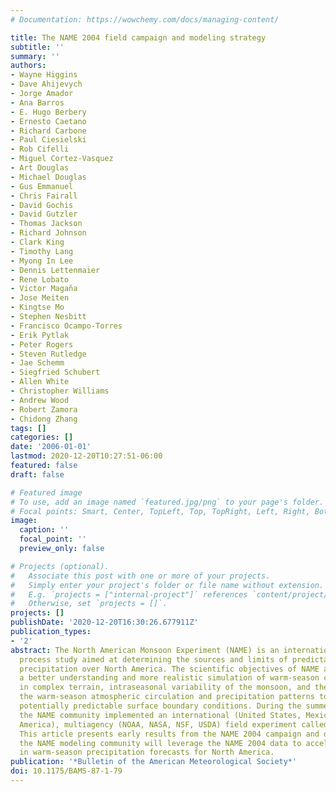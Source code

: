 ```yaml
---
# Documentation: https://wowchemy.com/docs/managing-content/

title: The NAME 2004 field campaign and modeling strategy
subtitle: ''
summary: ''
authors:
- Wayne Higgins
- Dave Ahijevych
- Jorge Amador
- Ana Barros
- E. Hugo Berbery
- Ernesto Caetano
- Richard Carbone
- Paul Ciesielski
- Rob Cifelli
- Miguel Cortez-Vasquez
- Art Douglas
- Michael Douglas
- Gus Emmanuel
- Chris Fairall
- David Gochis
- David Gutzler
- Thomas Jackson
- Richard Johnson
- Clark King
- Timothy Lang
- Myong In Lee
- Dennis Lettenmaier
- Rene Lobato
- Victor Magaña
- Jose Meiten
- Kingtse Mo
- Stephen Nesbitt
- Francisco Ocampo-Torres
- Erik Pytlak
- Peter Rogers
- Steven Rutledge
- Jae Schemm
- Siegfried Schubert
- Allen White
- Christopher Williams
- Andrew Wood
- Robert Zamora
- Chidong Zhang
tags: []
categories: []
date: '2006-01-01'
lastmod: 2020-12-20T10:27:51-06:00
featured: false
draft: false

# Featured image
# To use, add an image named `featured.jpg/png` to your page's folder.
# Focal points: Smart, Center, TopLeft, Top, TopRight, Left, Right, BottomLeft, Bottom, BottomRight.
image:
  caption: ''
  focal_point: ''
  preview_only: false

# Projects (optional).
#   Associate this post with one or more of your projects.
#   Simply enter your project's folder or file name without extension.
#   E.g. `projects = ["internal-project"]` references `content/project/deep-learning/index.md`.
#   Otherwise, set `projects = []`.
projects: []
publishDate: '2020-12-20T16:30:26.677911Z'
publication_types:
- '2'
abstract: The North American Monsoon Experiment (NAME) is an internationally coordinated
  process study aimed at determining the sources and limits of predictability of warm-season
  precipitation over North America. The scientific objectives of NAME are to promote
  a better understanding and more realistic simulation of warm-season convective processes
  in complex terrain, intraseasonal variability of the monsoon, and the response of
  the warm-season atmospheric circulation and precipitation patterns to slowly varying,
  potentially predictable surface boundary conditions. During the summer of 2004,
  the NAME community implemented an international (United States, Mexico, Central
  America), multiagency (NOAA, NASA, NSF, USDA) field experiment called NAME 2004.
  This article presents early results from the NAME 2004 campaign and describes how
  the NAME modeling community will leverage the NAME 2004 data to accelerate improvements
  in warm-season precipitation forecasts for North America.
publication: '*Bulletin of the American Meteorological Society*'
doi: 10.1175/BAMS-87-1-79
---
```

